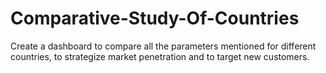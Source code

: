 # Comparative-Study-Of-Countries
Create a dashboard to compare all the parameters mentioned for different countries, to strategize market penetration and to target new customers.
